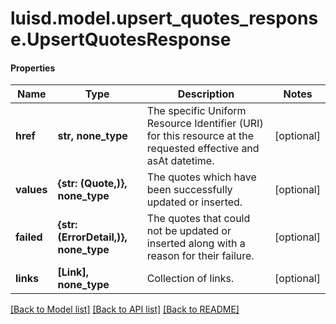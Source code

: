 # luisd.model.upsert_quotes_response.UpsertQuotesResponse

#### Properties
Name | Type | Description | Notes
------------ | ------------- | ------------- | -------------
**href** | **str, none_type** | The specific Uniform Resource Identifier (URI) for this resource at the requested effective and asAt datetime. | [optional] 
**values** | **{str: (Quote,)}, none_type** | The quotes which have been successfully updated or inserted. | [optional] 
**failed** | **{str: (ErrorDetail,)}, none_type** | The quotes that could not be updated or inserted along with a reason for their failure. | [optional] 
**links** | **[Link], none_type** | Collection of links. | [optional] 

[[Back to Model list]](../../README.md#documentation-for-models) [[Back to API list]](../../README.md#documentation-for-api-endpoints) [[Back to README]](../../README.md)


